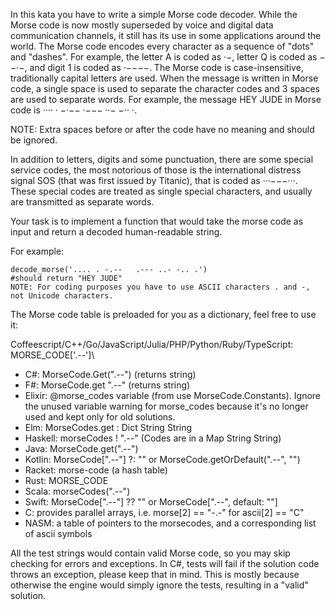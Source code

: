 In this kata you have to write a simple Morse code decoder. While the Morse code is now mostly superseded by voice and digital data communication channels, it still has its use in some applications around the world.
The Morse code encodes every character as a sequence of "dots" and "dashes". For example, the letter A is coded as ·−, letter Q is coded as −−·−, and digit 1 is coded as ·−−−−. The Morse code is case-insensitive, traditionally capital letters are used. When the message is written in Morse code, a single space is used to separate the character codes and 3 spaces are used to separate words. For example, the message HEY JUDE in Morse code is ···· · −·−−   ·−−− ··− −·· ·.

NOTE: Extra spaces before or after the code have no meaning and should be ignored.

In addition to letters, digits and some punctuation, there are some special service codes, the most notorious of those is the international distress signal SOS (that was first issued by Titanic), that is coded as ···−−−···. These special codes are treated as single special characters, and usually are transmitted as separate words.

Your task is to implement a function that would take the morse code as input and return a decoded human-readable string.

For example:
```
decode_morse('.... . -.--   .--- ..- -.. .')
#should return "HEY JUDE"
NOTE: For coding purposes you have to use ASCII characters . and -, not Unicode characters.
```

The Morse code table is preloaded for you as a dictionary, feel free to use it:

Coffeescript/C++/Go/JavaScript/Julia/PHP/Python/Ruby/TypeScript: MORSE_CODE['.--']\

* C#: MorseCode.Get(".--") (returns string)
* F#: MorseCode.get ".--" (returns string)
* Elixir: @morse_codes variable (from use MorseCode.Constants). Ignore the unused variable warning for morse_codes because it's no longer used and kept only for old solutions.
* Elm: MorseCodes.get : Dict String String
* Haskell: morseCodes ! ".--" (Codes are in a Map String String)
* Java: MorseCode.get(".--")
* Kotlin: MorseCode[".--"] ?: "" or MorseCode.getOrDefault(".--", "")
* Racket: morse-code (a hash table)
* Rust: MORSE_CODE
* Scala: morseCodes(".--")
* Swift: MorseCode[".--"] ?? "" or MorseCode[".--", default: ""]
* C: provides parallel arrays, i.e. morse[2] == "-.-" for ascii[2] == "C"
* NASM: a table of pointers to the morsecodes, and a corresponding list of ascii symbols

All the test strings would contain valid Morse code, so you may skip checking for errors and exceptions. In C#, tests will fail if the solution code throws an exception, please keep that in mind. This is mostly because otherwise the engine would simply ignore the tests, resulting in a "valid" solution.
